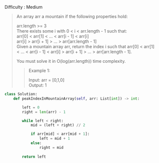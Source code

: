 Difficulty : Medium 

>An array arr a mountain if the following properties hold:
>
>arr.length >= 3  
>There exists some i with 0 < i < arr.length - 1 such that:  
>arr[0] < arr[1] < ... < arr[i - 1] < arr[i]  
>arr[i] > arr[i + 1] > ... > arr[arr.length - 1]  
>Given a mountain array arr, return the index i such that arr[0] < arr[1] < ... < arr[i - 1] < arr[i] > arr[i + 1] > ... > arr[arr.length - 1].  
>
>You must solve it in O(log(arr.length)) time complexity.
>
>>Example 1:  
>>
>>Input: arr = [0,1,0]  
>>Output: 1

```python
class Solution:
    def peakIndexInMountainArray(self, arr: List[int]) -> int:

        left = 0
        right = len(arr) - 1

        while left < right:
            mid = (left + right) // 2

            if arr[mid] < arr[mid + 1]:
                left = mid + 1
            else:
                right = mid
        
        return left
```
